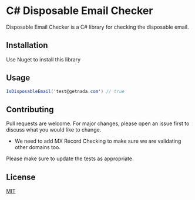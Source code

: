 ﻿# C# Disposable Email Checker

Disposable Email Checker is a C# library for checking the disposable email.

## Installation

Use Nuget to install this library


## Usage

```c#
IsDisposableEmail('test@getnada.com') // true
```

## Contributing
Pull requests are welcome. For major changes, please open an issue first to discuss what you would like to change. 

+ We need to add MX Record Checking to make sure we are validating other domains too.

Please make sure to update the tests as appropriate.

## License
[MIT](https://choosealicense.com/licenses/mit/)